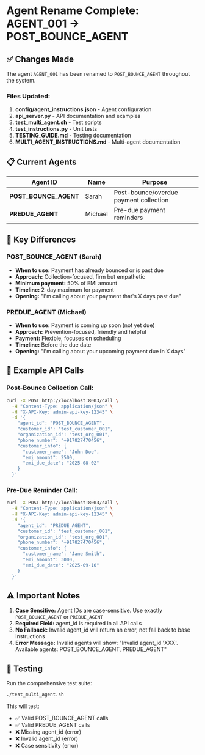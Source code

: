 # Agent Rename Complete: AGENT_001 → POST_BOUNCE_AGENT

## ✅ Changes Made

The agent `AGENT_001` has been renamed to `POST_BOUNCE_AGENT` throughout the system.

### Files Updated:
1. **config/agent_instructions.json** - Agent configuration
2. **api_server.py** - API documentation and examples
3. **test_multi_agent.sh** - Test scripts
4. **test_instructions.py** - Unit tests
5. **TESTING_GUIDE.md** - Testing documentation
6. **MULTI_AGENT_INSTRUCTIONS.md** - Multi-agent documentation

## 📋 Current Agents

| Agent ID | Name | Purpose |
|----------|------|---------|
| **POST_BOUNCE_AGENT** | Sarah | Post-bounce/overdue payment collection |
| **PREDUE_AGENT** | Michael | Pre-due payment reminders |

## 🎯 Key Differences

### POST_BOUNCE_AGENT (Sarah)
- **When to use:** Payment has already bounced or is past due
- **Approach:** Collection-focused, firm but empathetic
- **Minimum payment:** 50% of EMI amount
- **Timeline:** 2-day maximum for payment
- **Opening:** "I'm calling about your payment that's X days past due"

### PREDUE_AGENT (Michael)
- **When to use:** Payment is coming up soon (not yet due)
- **Approach:** Prevention-focused, friendly and helpful
- **Payment:** Flexible, focuses on scheduling
- **Timeline:** Before the due date
- **Opening:** "I'm calling about your upcoming payment due in X days"

## 📝 Example API Calls

### Post-Bounce Collection Call:
```bash
curl -X POST http://localhost:8003/call \
  -H "Content-Type: application/json" \
  -H "X-API-Key: admin-api-key-12345" \
  -d '{
    "agent_id": "POST_BOUNCE_AGENT",
    "customer_id": "test_customer_001",
    "organization_id": "test_org_001",
    "phone_number": "+917827470456",
    "customer_info": {
      "customer_name": "John Doe",
      "emi_amount": 2500,
      "emi_due_date": "2025-08-02"
    }
  }'
```

### Pre-Due Reminder Call:
```bash
curl -X POST http://localhost:8003/call \
  -H "Content-Type: application/json" \
  -H "X-API-Key: admin-api-key-12345" \
  -d '{
    "agent_id": "PREDUE_AGENT",
    "customer_id": "test_customer_001",
    "organization_id": "test_org_001",
    "phone_number": "+917827470456",
    "customer_info": {
      "customer_name": "Jane Smith",
      "emi_amount": 3000,
      "emi_due_date": "2025-09-10"
    }
  }'
```

## ⚠️ Important Notes

1. **Case Sensitive:** Agent IDs are case-sensitive. Use exactly `POST_BOUNCE_AGENT` or `PREDUE_AGENT`
2. **Required Field:** agent_id is required in all API calls
3. **No Fallback:** Invalid agent_id will return an error, not fall back to base instructions
4. **Error Message:** Invalid agents will show: "Invalid agent_id 'XXX'. Available agents: POST_BOUNCE_AGENT, PREDUE_AGENT"

## 🧪 Testing

Run the comprehensive test suite:
```bash
./test_multi_agent.sh
```

This will test:
- ✅ Valid POST_BOUNCE_AGENT calls
- ✅ Valid PREDUE_AGENT calls
- ❌ Missing agent_id (error)
- ❌ Invalid agent_id (error)
- ❌ Case sensitivity (error)